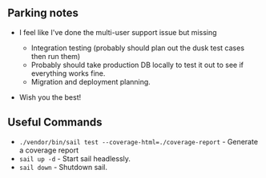 ## Parking notes
- I feel like I've done the multi-user support issue but missing
    - Integration testing (probably should plan out the dusk test cases then run them)
    - Probably should take production DB locally to test it out to see if everything works fine.
    - Migration and deployment planning.

- Wish you the best!


## Useful Commands

- `./vendor/bin/sail test --coverage-html=./coverage-report` - Generate a coverage report
- `sail up -d` - Start sail headlessly.
- `sail down` - Shutdown sail.

